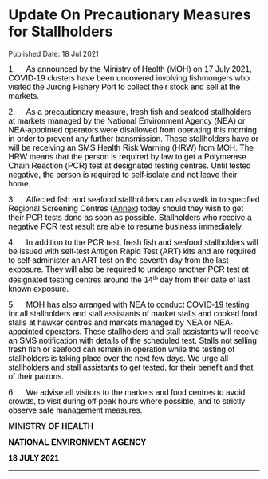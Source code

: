 <html>
    <meta http-equiv="Content-Type" content="text/html; charset=utf-8"/>
    <meta charset="utf-8"/>
    <title>Update On Precautionary Measures for Stallholders</title>
    <body><h1>Update On Precautionary Measures for Stallholders</h1>
    <p>Published Date: 18 Jul 2021</p> <p class="Default"><span style="color: windowtext; font-size: 16px; font-family: Arial;">1.&nbsp; &nbsp; &nbsp;As announced by the Ministry of Health (MOH) on 17 July 2021, COVID-19 clusters have been uncovered involving fishmongers who visited the Jurong Fishery Port to collect their stock and sell at the markets.</span></p> <p class="Default"><span style="color: windowtext; font-size: 16px; font-family: Arial;">2.&nbsp; &nbsp; &nbsp;</span><span style="color: windowtext; font-family: Arial; font-size: 16px;">As a precautionary measure, fresh fish and seafood stallholders at markets managed by the National Environment Agency (NEA) or NEA-appointed operators were disallowed from operating this morning in order to prevent any further transmission.&nbsp;These stallholders have or will be receiving an SMS Health Risk Warning (HRW) from MOH.&nbsp;The HRW means that the person is required by law to get a Polymerase Chain Reaction (PCR) test at designated testing centres.&nbsp;Until tested negative, the person is required to self-isolate and not leave their home.&nbsp;</span></p><p><p><span style="color: windowtext; font-size: 16px; font-family: Arial;"><span>3.&nbsp; &nbsp; &nbsp;</span></span><span style="color: windowtext; font-family: Arial; font-size: 16px;">Affected fish and seafood stallholders can also walk in to specified Regional Screening Centres (</span><u style="color: windowtext; font-family: Arial; font-size: 16px;"><a href="/docs/librariesprovider5/default-document-library/annexebc4b8a5bee349c4bf041af54cfd5201.pdf?sfvrsn=4f27f160_0" title="Annex">Annex</a></u><span style="color: windowtext; font-family: Arial; font-size: 16px;">) today&nbsp;should they wish to get their PCR tests done as soon as possible. Stallholders who receive a negative PCR test result are able to resume business immediately.</span></p></p><p><p><span style="color: windowtext; font-size: 16px; font-family: Arial;">4.&nbsp; &nbsp; &nbsp;</span><span style="color: windowtext; font-family: Arial; font-size: 16px;">In addition to the PCR test, fresh fish and seafood stallholders will be issued with self-test Antigen Rapid Test (ART) kits and are required to self-administer an ART test on the seventh day from the last exposure. They will also be required to undergo another PCR test at designated testing centres around the 14</span><sup style="color: windowtext; font-family: Arial;">th</sup><span style="color: windowtext; font-family: Arial; font-size: 16px;"> day from their date of last known exposure.</span></p></p><p><p><span style="color: windowtext; font-size: 16px; font-family: Arial;">5.&nbsp; &nbsp; &nbsp;</span><span style="color: windowtext; font-family: Arial; font-size: 16px;">MOH has also arranged with NEA to conduct COVID-19 testing for all&nbsp;stallholders and stall assistants of market stalls and cooked food stalls at hawker centres and markets managed by NEA or NEA-appointed operators. These stallholders and stall assistants will receive an SMS notification with details of the scheduled test. Stalls not selling fresh fish or seafood can remain in operation while the testing of stallholders is taking place over the next few days. We urge all stallholders and stall assistants to get tested, for their benefit and that of their patrons.&nbsp;</span></p></p><p><p><span style="color: windowtext; font-size: 16px; font-family: Arial;">6.&nbsp; &nbsp; &nbsp;</span><span style="color: windowtext; font-family: Arial; font-size: 16px;">We advise all visitors to the markets and food centres to avoid crowds, to visit during off-peak hours where possible, and to strictly observe safe management measures.</span></p></p> <p style="text-align: justify;"><strong style="font-family: Arial; font-size: 16px; text-align: left;">MINISTRY OF HEALTH</strong><br></p> <p><span style="font-size: 16px; font-family: Arial;"><strong><span style="color: black;">NATIONAL ENVIRONMENT AGENCY</span></strong></span></p> <div style="padding: 0in 0in 1pt; border-top: none; border-right: none; border-bottom-width: 1pt; border-bottom-style: solid; border-left: none;"> <p style="margin-left: 0in; padding: 0in; border: none;"><span style="font-size: 16px; font-family: Arial;"><strong><span style="color: black;">18 JULY 2021</span></strong></span></p> </div></body>
</html>